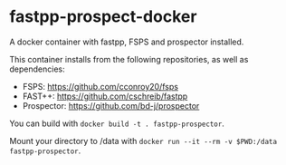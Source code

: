 # fastpp-prospect-docker

A docker container with fastpp, FSPS and prospector installed.

This container installs from the following repositories, as well as dependencies:

- FSPS: https://github.com/cconroy20/fsps 
- FAST++: https://github.com/cschreib/fastpp
- Prospector: https://github.com/bd-j/prospector

You can build with `docker build -t . fastpp-prospector`.

Mount your directory to /data with `docker run --it --rm -v $PWD:/data fastpp-prospector`.
